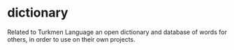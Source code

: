 # dictionary
Related to Turkmen Language
an open dictionary and database of words for others, in order to use on their own projects.
